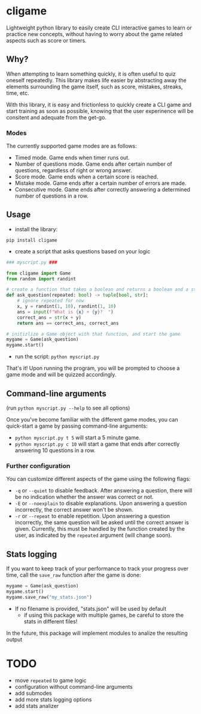 # cligame

Lightweight python library to easily create CLI interactive games to learn or practice new concepts,
without having to worry about the game related aspects such as score or timers.

## Why?

When attempting to learn something quickly, it is often useful to quiz oneself repeatedly.
This library makes life easier by abstracting away the elements surrounding the game itself,
such as score, mistakes, streaks, time, etc.

With this library, it is easy and frictionless to quickly create a CLI game and start training as soon as possible,
knowing that the user experinence will be consitent and adequate from the get-go.

### Modes

The currently supported game modes are as follows:

- Timed mode. Game ends when timer runs out.
- Number of questions mode. Game ends after certain number of questions, regardless of right or wrong answer.
- Score mode. Game ends when a certain score is reached.
- Mistake mode. Game ends after a certain number of errors are made.
- Consecutive mode. Game ends after correctly answering a determined number of questions in a row.

## Usage

- install the library:

`pip install cligame`

- create a script that asks questions based on your logic

```python
### myscript.py ###

from cligame import Game
from random import randint

# create a function that takes a boolean and returns a boolean and a string:
def ask_question(repeated: bool) -> tuple[bool, str]:
    # ignore repeated for now
    x, y = randint(1, 10), randint(1, 10)
    ans = input(f"What is {x} + {y}?  ")
    correct_ans = str(x + y)
    return ans == correct_ans, correct_ans

# initizlize a Game object with that function, and start the game
mygame = Game(ask_question)
mygame.start()
```

- run the script:
  `python myscript.py`

That's it! Upon running the program, you will be prompted to choose a game mode and will be quizzed accordingly.

## Command-line arguments

(run `python myscript.py --help` to see all options)

Once you've become familiar with the different game modes, you can quick-start a game by passing command-line arguments:

- `python myscript.py t 5` will start a 5 minute game.
- `python myscript.py c 10` will start a game that ends after correctly answering 10 questions in a row.

### Further configuration

You can customize different aspects of the game using the following flags:

- `-q` or `--quiet` to disable feedback. After answering a question, there will be no indication whether the answer was correct or not.
- `-E` or `--noexplain` to disable explanations. Upon answering a question incorrectly, the correct answer won't be shown.
- `-r` or `--repeat` to enable repetition. Upon answering a question incorrectly, the same question will be asked until the correct answer is given. Currently, this must be handled by the function created by the user, as indicated by the `repeated` argument (will change soon).

## Stats logging

If you want to keep track of your performance to track your progress over time, call the `save_raw` function after the game is done:

```python
mygame = Game(ask_question)
mygame.start()
mygame.save_raw("my_stats.json")
```

- If no filename is provided, "stats.json" will be used by default
  - if using this package with multiple games, be careful to store the stats in different files!

In the future, this package will implement modules to analize the resulting output

# TODO

- move `repeated` to game logic
- configuration without command-line arguments
- add submodes
- add more stats logging options
- add stats analizer
